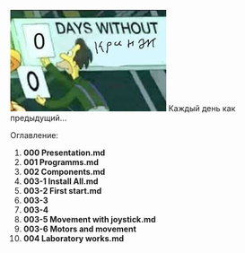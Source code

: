 ![Image_1](https://github.com/Hedgehog0224/catkin_ws/blob/docs/Documentation/Memes/No_cringe.jpg)
Каждый день как предыдущий...

Оглавление:
1.  **000 Presentation.md**
2.  **001 Programms.md**
3.  **002 Components.md**
4.  **003-1 Install All.md**
5.  **003-2 First start.md**
6.  **003-3**
7.  **003-4**
8.  **003-5 Movement with joystick.md**
9.  **003-6 Motors and movement**
10. **004 Laboratory works.md**